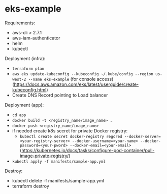 # eks-example

Requirements:
+ aws-cli > 2.7.1
+ aws-iam-authenticator
+ helm
+ kubectl

Deployment (infra):
- ```terraform plan```
- ```aws eks update-kubeconfig --kubeconfig ~/.kube/config --region us-west-2 --name eks-example``` (for console access)
(https://docs.aws.amazon.com/eks/latest/userguide/create-kubeconfig.html)
- Create DNS Record pointing to Load balancer


Deployment (app):
- ```cd app```
- ```docker build -t <registry_name/image_name> .```
- ```docker push <registry_name/image_name>```
- if needed create k8s secret for private Docker registry:
  - ```kubectl create secret docker-registry regcred --docker-server=<your-registry-server> --docker-username=<your-name> --docker-password=<your-pword> --docker-email=<your-email>```   
  (https://kubernetes.io/docs/tasks/configure-pod-container/pull-image-private-registry/)
- ```kubectl apply -f manifests/sample-app.yml```

Destroy:
- kubectl delete -f manifests/sample-app.yml
- terraform destroy